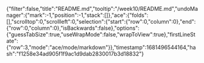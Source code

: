 {"filter":false,"title":"README.md","tooltip":"/week10/README.md","undoManager":{"mark":-1,"position":-1,"stack":[]},"ace":{"folds":[],"scrolltop":0,"scrollleft":0,"selection":{"start":{"row":0,"column":0},"end":{"row":0,"column":0},"isBackwards":false},"options":{"guessTabSize":true,"useWrapMode":false,"wrapToView":true},"firstLineState":{"row":3,"mode":"ace/mode/markdown"}},"timestamp":1681496544164,"hash":"f1258e34ad905f1f9ac1d9dab2830017b3d18832"}